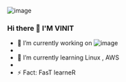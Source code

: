 ![image](https://user-images.githubusercontent.com/128273189/228751410-072d52b8-e61e-4abe-9a3e-3787f476e04a.png)





### Hi there 👋  I'M VINIT

- 🔭 I’m currently working on 
![image](https://img.shields.io/badge/Amazon_AWS-FF9900?style=for-the-badge&logo=amazonaws&logoColor=white)
- 
- 🌱 I’m currently learning Linux , AWS 
- 
- ⚡ Fact: FasT learneR
